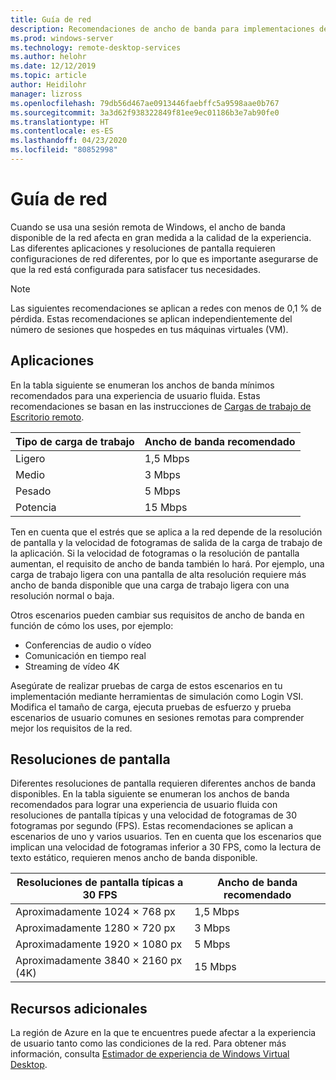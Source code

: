 ```yaml
---
title: Guía de red
description: Recomendaciones de ancho de banda para implementaciones de Escritorio remoto.
ms.prod: windows-server
ms.technology: remote-desktop-services
ms.author: helohr
ms.date: 12/12/2019
ms.topic: article
author: Heidilohr
manager: lizross
ms.openlocfilehash: 79db56d467ae0913446faebffc5a9598aae0b767
ms.sourcegitcommit: 3a3d62f938322849f81ee9ec01186b3e7ab90fe0
ms.translationtype: HT
ms.contentlocale: es-ES
ms.lasthandoff: 04/23/2020
ms.locfileid: "80852998"
---
```

# <a name="network-guidance"></a>Guía de red

Cuando se usa una sesión remota de Windows, el ancho de banda disponible de la red afecta en gran medida a la calidad de la experiencia. Las diferentes aplicaciones y resoluciones de pantalla requieren configuraciones de red diferentes, por lo que es importante asegurarse de que la red está configurada para satisfacer tus necesidades.

>[!NOTE]
>Las siguientes recomendaciones se aplican a redes con menos de 0,1 % de pérdida. Estas recomendaciones se aplican independientemente del número de sesiones que hospedes en tus máquinas virtuales (VM).

## <a name="applications"></a>Aplicaciones

En la tabla siguiente se enumeran los anchos de banda mínimos recomendados para una experiencia de usuario fluida. Estas recomendaciones se basan en las instrucciones de [Cargas de trabajo de Escritorio remoto](remote-desktop-workloads.md).

| Tipo de carga de trabajo   | Ancho de banda recomendado |
|-----------------|-----------------------|
| Ligero           | 1,5 Mbps              |
| Medio          | 3 Mbps                |
| Pesado           | 5 Mbps                |
| Potencia           | 15 Mbps               |

Ten en cuenta que el estrés que se aplica a la red depende de la resolución de pantalla y la velocidad de fotogramas de salida de la carga de trabajo de la aplicación. Si la velocidad de fotogramas o la resolución de pantalla aumentan, el requisito de ancho de banda también lo hará. Por ejemplo, una carga de trabajo ligera con una pantalla de alta resolución requiere más ancho de banda disponible que una carga de trabajo ligera con una resolución normal o baja.

Otros escenarios pueden cambiar sus requisitos de ancho de banda en función de cómo los uses, por ejemplo:

- Conferencias de audio o vídeo
- Comunicación en tiempo real
- Streaming de vídeo 4K

Asegúrate de realizar pruebas de carga de estos escenarios en tu implementación mediante herramientas de simulación como Login VSI. Modifica el tamaño de carga, ejecuta pruebas de esfuerzo y prueba escenarios de usuario comunes en sesiones remotas para comprender mejor los requisitos de la red.

## <a name="display-resolutions"></a>Resoluciones de pantalla

Diferentes resoluciones de pantalla requieren diferentes anchos de banda disponibles. En la tabla siguiente se enumeran los anchos de banda recomendados para lograr una experiencia de usuario fluida con resoluciones de pantalla típicas y una velocidad de fotogramas de 30 fotogramas por segundo (FPS). Estas recomendaciones se aplican a escenarios de uno y varios usuarios. Ten en cuenta que los escenarios que implican una velocidad de fotogramas inferior a 30 FPS, como la lectura de texto estático, requieren menos ancho de banda disponible.

| Resoluciones de pantalla típicas a 30 FPS    | Ancho de banda recomendado |
|------------------------------------------|-----------------------|
| Aproximadamente 1024 × 768 px                      | 1,5 Mbps              |
| Aproximadamente 1280 × 720 px                      | 3 Mbps                |
| Aproximadamente 1920 × 1080 px                     | 5 Mbps                |
| Aproximadamente 3840 × 2160 px (4K)                | 15 Mbps               |

## <a name="additional-resources"></a>Recursos adicionales

La región de Azure en la que te encuentres puede afectar a la experiencia de usuario tanto como las condiciones de la red. Para obtener más información, consulta [Estimador de experiencia de Windows Virtual Desktop](https://azure.microsoft.com/services/virtual-desktop/assessment/).
